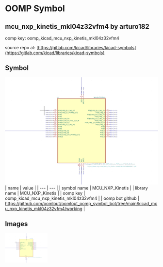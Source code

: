 # OOMP Symbol  
## mcu_nxp_kinetis_mkl04z32vfm4  by arturo182  
  
oomp key: oomp_kicad_mcu_nxp_kinetis_mkl04z32vfm4  
  
source repo at: [https://gitlab.com/kicad/libraries/kicad-symbols](https://gitlab.com/kicad/libraries/kicad-symbols)  
## Symbol  
  
[![working.png](working_600.png)](working.png)  
| name | value | 
| --- | --- | 
| symbol name | MCU_NXP_Kinetis | 
| library name | MCU_NXP_Kinetis | 
| oomp key | oomp_kicad_mcu_nxp_kinetis_mkl04z32vfm4 | 
| oomp bot github | https://github.com/oomlout/oomlout_oomp_symbol_bot/tree/main/kicad_mcu_nxp_kinetis_mkl04z32vfm4/working | 
## Images  
  
[![working.png](working_140.png)](working.png)  
